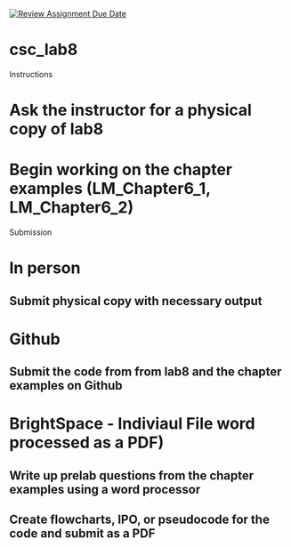 [![Review Assignment Due Date](https://classroom.github.com/assets/deadline-readme-button-24ddc0f5d75046c5622901739e7c5dd533143b0c8e959d652212380cedb1ea36.svg)](https://classroom.github.com/a/iGAE-F8n)
# csc_lab8

Instructions
# Ask the instructor for a physical copy of lab8
# Begin working on the chapter examples (LM_Chapter6_1, LM_Chapter6_2)

Submission
# In person
## Submit physical copy with necessary output
# Github
## Submit the code from from lab8 and the chapter examples on Github
# BrightSpace - Indiviaul File word processed as a PDF)
## Write up prelab questions from the chapter examples using a word processor
## Create flowcharts, IPO, or pseudocode for the code and submit as a PDF
